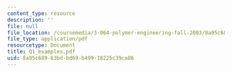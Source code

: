 ```yaml
---
content_type: resource
description: ''
file: null
file_location: /coursemedia/3-064-polymer-engineering-fall-2003/8a95c68963bdbd69b49918225c39ca86_Q1_examples.pdf
file_type: application/pdf
resourcetype: Document
title: Q1_examples.pdf
uid: 8a95c689-63bd-bd69-b499-18225c39ca86
---
```

